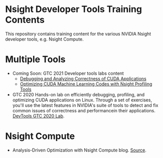 # Nsight Developer Tools Training Contents
This repository contains training content for the various NVIDIA Nsight developer tools, e.g. Nsight Compute.

# Multiple Tools
* Coming Soon: GTC 2021 Developer tools labs content
  * [Debugging and Analyzing Correctness of CUDA Applications](https://gtc21.event.nvidia.com/media/Debugging%20and%20Analyzing%20Correctness%20of%20CUDA%20Applications%20%5BT2504%5D/1_ee1hrgbn)
  * [Optimizing CUDA Machine Learning Codes with Nsight Profiling Tools](https://gtc21.event.nvidia.com/media/Optimizing%20CUDA%20Machine%20Learning%20Codes%20with%20Nsight%20Profiling%20Tools%20%5BT2503%5D/1_69ajhswh)
* GTC 2020 Hands-on lab on efficiently debugging, profiling, and optimizing CUDA applications on Linux. Through a set of exercises, you'll use the latest features in NVIDIA's suite of tools to detect and fix common issues of correctness and performancein their applications. [DevTools GTC 2020 Lab](cuda/2020_gtc).

# Nsight Compute
* Analysis-Driven Optimization with Nsight Compute blog. [Source](cuda/2020_ncu_smem).

